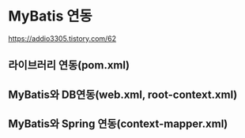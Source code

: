 # MyBatis 연동

<https://addio3305.tistory.com/62>

## 라이브러리 연동(pom.xml)

## MyBatis와 DB연동(web.xml, root-context.xml)

## MyBatis와 Spring 연동(context-mapper.xml)
